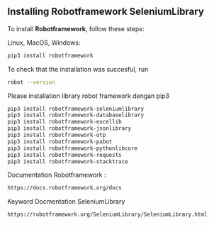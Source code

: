 ## Installing Robotframework SeleniumLibrary
To install **Robotframework**, follow these steps:

Linux, MacOS, Windows:
```bash
pip3 install robotframework
```
To check that the installation was succesful, run
```bash
robot --version
```
Please installation library robot framework dengan pip3
```bash
pip3 install robotframework-seleniumlibrary
pip3 install robotframework-databaselibrary
pip3 install robotframework-excellib
pip3 install robotframework-jsonlibrary
pip3 install robotframework-otp
pip3 install robotframework-pabot
pip3 install robotframework-pythonlibcore
pip3 install robotframework-requests
pip3 install robotframework-stacktrace
```
Documentation Robotframework :
```bash
https://docs.robotframework.org/docs
```
Keyword Docmentation SeleniumLibrary
```bash
https://robotframework.org/SeleniumLibrary/SeleniumLibrary.html
```